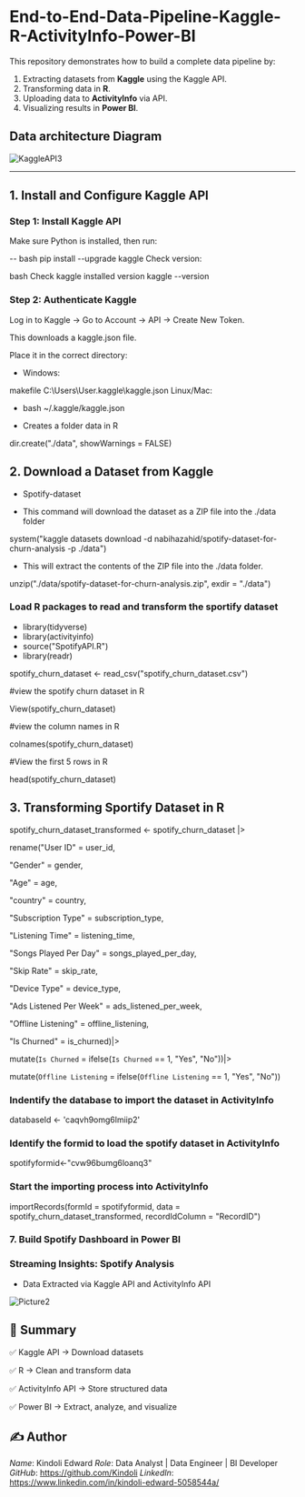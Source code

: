 # End-to-End-Data-Pipeline-Kaggle-R-ActivityInfo-Power-BI

This repository demonstrates how to build a complete data pipeline by:  
1. Extracting datasets from **Kaggle** using the Kaggle API.  
2. Transforming data in **R**.  
3. Uploading data to **ActivityInfo** via API.  
4. Visualizing results in **Power BI**. 

## Data architecture Diagram
![KaggleAPI3](https://github.com/user-attachments/assets/7b27be49-db7c-40eb-b9ed-5fee57ef579b)

---

## 1. Install and Configure Kaggle API  

### Step 1: Install Kaggle API  

Make sure Python is installed, then run:  

-- bash
pip install --upgrade kaggle
Check version:

bash
Check kaggle installed version
kaggle --version

### Step 2: Authenticate Kaggle

Log in to Kaggle → Go to Account → API → Create New Token.

This downloads a kaggle.json file.

Place it in the correct directory:

- Windows:

makefile
C:\Users\User\.kaggle\kaggle.json
Linux/Mac:

- bash
~/.kaggle/kaggle.json

- Creates a folder data in R

dir.create("./data", showWarnings = FALSE)

## 2. Download a Dataset from Kaggle
 
- Spotify-dataset

- This command will download the dataset as a ZIP file into the ./data folder

system("kaggle datasets download -d nabihazahid/spotify-dataset-for-churn-analysis -p ./data")

- This will extract the contents of the ZIP file into the ./data folder.

unzip("./data/spotify-dataset-for-churn-analysis.zip", exdir = "./data")

### Load R packages to read and transform the sportify dataset

- library(tidyverse)
- library(activityinfo)
- source("SpotifyAPI.R")
- library(readr)


spotify_churn_dataset <- read_csv("spotify_churn_dataset.csv")

#view the spotify churn dataset in R

View(spotify_churn_dataset)

#view the column names in R

colnames(spotify_churn_dataset)

#View the first 5 rows in R

head(spotify_churn_dataset)

## 3. Transforming Sportify Dataset in R

spotify_churn_dataset_transformed <- spotify_churn_dataset |>

  rename("User ID" = user_id,
  
  "Gender" = gender,
  
  "Age" = age,
  
  "country" = country,
  
  "Subscription Type" = subscription_type,
  
  "Listening Time" = listening_time,
  
  "Songs Played Per Day" = songs_played_per_day,
  
  "Skip Rate" = skip_rate,
  
  "Device Type" = device_type,
  
  "Ads Listened Per Week" = ads_listened_per_week,
  
  "Offline Listening" = offline_listening,
  
  "Is Churned" = is_churned)|>
  
  mutate(`Is Churned` = ifelse(`Is Churned` == 1, "Yes", "No"))|>
  
  mutate(`Offline Listening` = ifelse(`Offline Listening` == 1, "Yes", "No"))

### Indentify the database to import the dataset in ActivityInfo 

databaseId <- 'caqvh9omg6lmiip2'

### Identify the formid to load the spotify dataset in ActivityInfo

spotifyformid<-"cvw96bumg6loanq3"


### Start the importing process into ActivityInfo

importRecords(formId = spotifyformid, data = spotify_churn_dataset_transformed, 
              recordIdColumn = "RecordID")

### 7. Build Spotify Dashboard in Power BI

### Streaming Insights: Spotify Analysis

- Data Extracted via Kaggle API and ActivityInfo API

![Picture2](https://github.com/user-attachments/assets/9e39b7bd-a549-4d2b-9321-824fbc527d55)


## 📌 Summary

✅ Kaggle API → Download datasets

✅ R → Clean and transform data

✅ ActivityInfo API → Store structured data

✅ Power BI → Extract, analyze, and visualize

## ✍️ Author 

*Name*: Kindoli Edward 
*Role*: Data Analyst | Data Engineer | BI Developer  
*GitHub*: https://github.com/Kindoli
*LinkedIn*: https://www.linkedin.com/in/kindoli-edward-5058544a/

